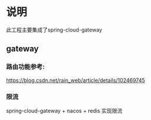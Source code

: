 # 说明
此工程主要集成了spring-cloud-gateway

## gateway 

### 路由功能参考:
https://blog.csdn.net/rain_web/article/details/102469745

### 限流 
spring-cloud-gateway + nacos + redis 实现限流




